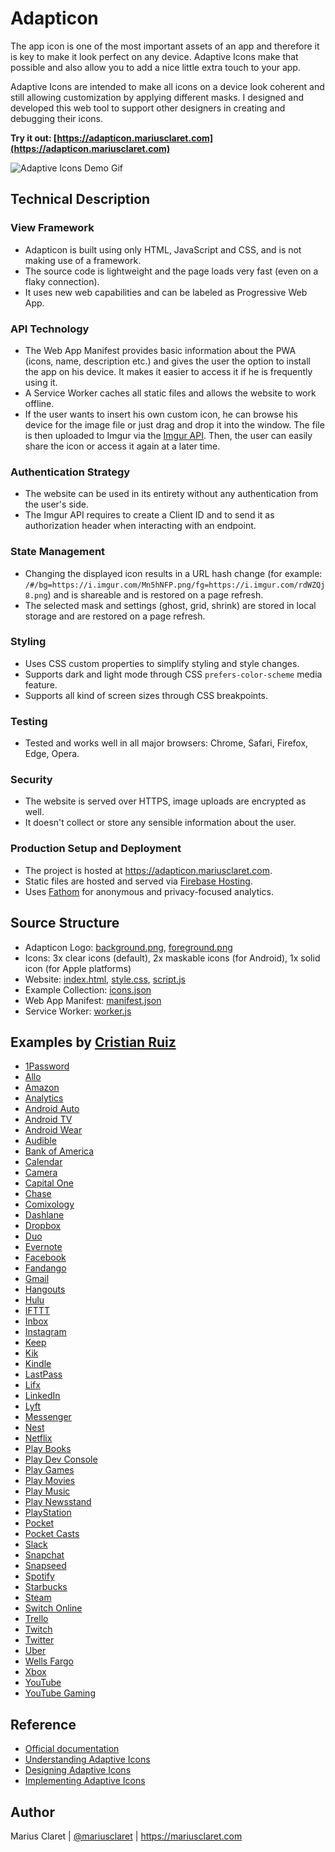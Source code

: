 # Adapticon

The app icon is one of the most important assets of an app and therefore it is key to make it look perfect on any device. Adaptive Icons make that possible and also allow you to add a nice little extra touch to your app.

Adaptive Icons are intended to make all icons on a device look coherent and still allowing customization by applying different masks. I designed and developed this web tool to support other designers in creating and debugging their icons.

**Try it out: [https://adapticon.mariusclaret.com](https://adapticon.mariusclaret.com)**

![Adaptive Icons Demo Gif](https://i.imgur.com/1NCSObR.gif)

## Technical Description

### View Framework
- Adapticon is built using only HTML, JavaScript and CSS, and is not making use of a framework.
- The source code is lightweight and the page loads very fast (even on a flaky connection).
- It uses new web capabilities and can be labeled as Progressive Web App.

### API Technology
- The Web App Manifest provides basic information about the PWA (icons, name, description etc.) and gives the user the option to install the app on his device. It makes it easier to access it if he is frequently using it.
- A Service Worker caches all static files and allows the website to work offline.
- If the user wants to insert his own custom icon, he can browse his device for the image file or just drag and drop it into the window. The file is then uploaded to Imgur via the [Imgur API](https://apidocs.imgur.com/?version=latest). Then, the user can easily share the icon or access it again at a later time.

### Authentication Strategy
- The website can be used in its entirety without any authentication from the user's side.
- The Imgur API requires to create a Client ID and to send it as authorization header when interacting with an endpoint.

### State Management
- Changing the displayed icon results in a URL hash change (for example: ```/#/bg=https://i.imgur.com/Mn5hNFP.png/fg=https://i.imgur.com/rdWZQj8.png```) and is shareable and is restored on a page refresh.
- The selected mask and settings (ghost, grid, shrink) are stored in local storage and are restored on a page refresh.

### Styling
- Uses CSS custom properties to simplify styling and style changes.
- Supports dark and light mode through CSS ```prefers-color-scheme``` media feature.
- Supports all kind of screen sizes through CSS breakpoints.

### Testing
- Tested and works well in all major browsers: Chrome, Safari, Firefox, Edge, Opera.

### Security
- The website is served over HTTPS, image uploads are encrypted as well.
- It doesn't collect or store any sensible information about the user.

### Production Setup and Deployment
- The project is hosted at https://adapticon.mariusclaret.com.
- Static files are hosted and served via [Firebase Hosting](https://firebase.google.com/docs/hosting).
- Uses [Fathom](https://usefathom.com) for anonymous and privacy-focused analytics.


## Source Structure

- Adapticon Logo: [background.png](source/background.png), [foreground.png](source/foreground.png)
- Icons: 3x clear icons (default), 2x maskable icons (for Android), 1x solid icon (for Apple platforms)
- Website: [index.html](source/index.html), [style.css](source/style.css), [script.js](source/script.js)
- Example Collection: [icons.json](source/icons.json)
- Web App Manifest: [manifest.json](source/manifest.json)
- Service Worker: [worker.js](source/worker.js)


## Examples by [Cristian Ruiz](https://twitter.com/razgriz94)

- [1Password](https://adapticon.mariusclaret.com/#/bg=https://i.imgur.com/3ebsVcl.png/fg=https://i.imgur.com/y1Tf4cI.png)
- [Allo](https://adapticon.mariusclaret.com/#/bg=https://i.imgur.com/sYQAZ2n.png/fg=https://i.imgur.com/848hNWq.png)
- [Amazon](https://adapticon.mariusclaret.com/#/bg=https://i.imgur.com/afWBHRK.png/fg=https://i.imgur.com/IlJ23bx.png)
- [Analytics](https://adapticon.mariusclaret.com/#/bg=https://i.imgur.com/MxeQtFR.png/fg=https://i.imgur.com/1KlOVri.png)
- [Android Auto](https://adapticon.mariusclaret.com/#/bg=https://i.imgur.com/BWcurBg.png/fg=https://i.imgur.com/9QGWfKW.png)
- [Android TV](https://adapticon.mariusclaret.com/#/bg=https://i.imgur.com/tgVDPju.png/fg=https://i.imgur.com/k8AUwtE.png)
- [Android Wear](https://adapticon.mariusclaret.com/#/bg=https://i.imgur.com/Y2t2u4D.png/fg=https://i.imgur.com/XL2kmSC.png)
- [Audible](https://adapticon.mariusclaret.com/#/bg=https://i.imgur.com/1nA2vM1.png/fg=https://i.imgur.com/4vCCazm.png)
- [Bank of America](https://adapticon.mariusclaret.com/#/bg=https://i.imgur.com/2iLgPyf.png/fg=https://i.imgur.com/SND1akf.png)
- [Calendar](https://adapticon.mariusclaret.com/#/bg=https://i.imgur.com/VtPCqAP.png/fg=https://i.imgur.com/tAkan1R.png)
- [Camera](https://adapticon.mariusclaret.com/#/bg=https://i.imgur.com/wS0CDdJ.png/fg=https://i.imgur.com/mgqgRdL.png)
- [Capital One](https://adapticon.mariusclaret.com/#/bg=https://i.imgur.com/2Xm8Kux.png/fg=https://i.imgur.com/4CWr2Wh.png)
- [Chase](https://adapticon.mariusclaret.com/#/bg=https://i.imgur.com/c4TRGdE.png/fg=https://i.imgur.com/d1QAw2r.png)
- [Comixology](https://adapticon.mariusclaret.com/#/bg=https://i.imgur.com/SbabKXG.png/fg=https://i.imgur.com/KETe10p.png)
- [Dashlane](https://adapticon.mariusclaret.com/#/bg=https://i.imgur.com/WrQXZkJ.png/fg=https://i.imgur.com/p6ffqzM.png)
- [Dropbox](https://adapticon.mariusclaret.com/#/bg=https://i.imgur.com/9Xp3xdL.png/fg=https://i.imgur.com/rLtlKRJ.png)
- [Duo](https://adapticon.mariusclaret.com/#/bg=https://i.imgur.com/ET8WqDt.png/fg=https://i.imgur.com/2NjNpDj.png)
- [Evernote](https://adapticon.mariusclaret.com/#/bg=https://i.imgur.com/7eXDCi4.png/fg=https://i.imgur.com/uBnxkhh.png)
- [Facebook](https://adapticon.mariusclaret.com/#/bg=https://i.imgur.com/JkY3gGq.png/fg=https://i.imgur.com/DTMRoDL.png)
- [Fandango](https://adapticon.mariusclaret.com/#/bg=https://i.imgur.com/h37BE7b.png/fg=https://i.imgur.com/Vu9JflT.png)
- [Gmail](https://adapticon.mariusclaret.com/#/bg=https://i.imgur.com/xH8giB9.png/fg=https://i.imgur.com/UrC5BGA.png)
- [Hangouts](https://adapticon.mariusclaret.com/#/bg=https://i.imgur.com/iB4ReNR.png/fg=https://i.imgur.com/tZNFhzm.png)
- [Hulu](https://adapticon.mariusclaret.com/#/bg=https://i.imgur.com/dQkVgXE.png/fg=https://i.imgur.com/1iSdJy3.png)
- [IFTTT](https://adapticon.mariusclaret.com/#/bg=https://i.imgur.com/5FxPMfM.png/fg=https://i.imgur.com/0AK2ZKd.png)
- [Inbox](https://adapticon.mariusclaret.com/#/bg=https://i.imgur.com/3TQuRfQ.png/fg=https://i.imgur.com/H24K8U9.png)
- [Instagram](https://adapticon.mariusclaret.com/#/bg=https://i.imgur.com/HT4uj1f.png/fg=https://i.imgur.com/P3aoVI3.png)
- [Keep](https://adapticon.mariusclaret.com/#/bg=https://i.imgur.com/utYY1wR.png/fg=https://i.imgur.com/hgvNxGB.png)
- [Kik](https://adapticon.mariusclaret.com/#/bg=https://i.imgur.com/Rjf0KOi.png/fg=https://i.imgur.com/s9uqPS7.png)
- [Kindle](https://adapticon.mariusclaret.com/#/bg=https://i.imgur.com/EoYZL6e.png/fg=https://i.imgur.com/GdWOFZU.png)
- [LastPass](https://adapticon.mariusclaret.com/#/bg=https://i.imgur.com/OTqwHCc.png/fg=https://i.imgur.com/HSrlfqH.png)
- [Lifx](https://adapticon.mariusclaret.com/#/bg=https://i.imgur.com/gx30bO4.png/fg=https://i.imgur.com/iyXdeX8.png)
- [LinkedIn](https://adapticon.mariusclaret.com/#/bg=https://i.imgur.com/xxk4MtC.png/fg=https://i.imgur.com/ggu7MkX.png)
- [Lyft](https://adapticon.mariusclaret.com/#/bg=https://i.imgur.com/KUCUCkE.png/fg=https://i.imgur.com/IRLP5Hf.png)
- [Messenger](https://adapticon.mariusclaret.com/#/bg=https://i.imgur.com/allNHM7.png/fg=https://i.imgur.com/Y7fpThf.png)
- [Nest](https://adapticon.mariusclaret.com/#/bg=https://i.imgur.com/F3z0YCM.png/fg=https://i.imgur.com/Pl79UJt.png)
- [Netflix](https://adapticon.mariusclaret.com/#/bg=https://i.imgur.com/qBRxIdj.png/fg=https://i.imgur.com/97vSLYp.png)
- [Play Books](https://adapticon.mariusclaret.com/#/bg=https://i.imgur.com/HVO2VRi.png/fg=https://i.imgur.com/aMjcMwd.png)
- [Play Dev Console](https://adapticon.mariusclaret.com/#/bg=https://i.imgur.com/lUBXf1K.png/fg=https://i.imgur.com/0NeSmii.png)
- [Play Games](https://adapticon.mariusclaret.com/#/bg=https://i.imgur.com/qlugh7Y.png/fg=https://i.imgur.com/u4mXnWr.png)
- [Play Movies](https://adapticon.mariusclaret.com/#/bg=https://i.imgur.com/16UDXEW.png/fg=https://i.imgur.com/beWoJuy.png)
- [Play Music](https://adapticon.mariusclaret.com/#/bg=https://i.imgur.com/30tX7lI.png/fg=https://i.imgur.com/M8FksEJ.png)
- [Play Newsstand](https://adapticon.mariusclaret.com/#/bg=https://i.imgur.com/ZtKUoVC.png/fg=https://i.imgur.com/4fIhxto.png)
- [PlayStation](https://adapticon.mariusclaret.com/#/bg=https://i.imgur.com/xqNSx0b.png/fg=https://i.imgur.com/gsakVnj.png)
- [Pocket](https://adapticon.mariusclaret.com/#/bg=https://i.imgur.com/GW5t5hl.png/fg=https://i.imgur.com/vtPy61m.png)
- [Pocket Casts](https://adapticon.mariusclaret.com/#/bg=https://i.imgur.com/kk9lOl3.png/fg=https://i.imgur.com/aXhMb1Y.png)
- [Slack](https://adapticon.mariusclaret.com/#/bg=https://i.imgur.com/iqGpQCh.png/fg=https://i.imgur.com/jceH9gr.png)
- [Snapchat](https://adapticon.mariusclaret.com/#/bg=https://i.imgur.com/mHImX8o.png/fg=https://i.imgur.com/423I5LZ.png)
- [Snapseed](https://adapticon.mariusclaret.com/#/bg=https://i.imgur.com/4eK9qQt.png/fg=https://i.imgur.com/Lel2WGg.png)
- [Spotify](https://adapticon.mariusclaret.com/#/bg=https://i.imgur.com/5EW3oEt.png/fg=https://i.imgur.com/GtwjYvU.png)
- [Starbucks](https://adapticon.mariusclaret.com/#/bg=https://i.imgur.com/elzMa8W.png/fg=https://i.imgur.com/arnCc4k.png)
- [Steam](https://adapticon.mariusclaret.com/#/bg=https://i.imgur.com/e4tLGWv.png/fg=https://i.imgur.com/KGJOPND.png)
- [Switch Online](https://adapticon.mariusclaret.com/#/bg=https://i.imgur.com/Y5CYQMj.png/fg=https://i.imgur.com/ieSbH8q.png)
- [Trello](https://adapticon.mariusclaret.com/#/bg=https://i.imgur.com/CD4Jf8n.png/fg=https://i.imgur.com/1aujGUf.png)
- [Twitch](https://adapticon.mariusclaret.com/#/bg=https://i.imgur.com/zMDV1qM.png/fg=https://i.imgur.com/d3aebWj.png)
- [Twitter](https://adapticon.mariusclaret.com/#/bg=https://i.imgur.com/mB3kBWf.png/fg=https://i.imgur.com/Js40f4a.png)
- [Uber](https://adapticon.mariusclaret.com/#/bg=https://i.imgur.com/D6arBsk.png/fg=https://i.imgur.com/C1D2yFl.png)
- [Wells Fargo](https://adapticon.mariusclaret.com/#/bg=https://i.imgur.com/AJ3vkUG.png/fg=https://i.imgur.com/8icAsQ6.png)
- [Xbox](https://adapticon.mariusclaret.com/#/bg=https://i.imgur.com/8fDdXF0.png/fg=https://i.imgur.com/6CGPfDF.png)
- [YouTube](https://adapticon.mariusclaret.com/#/bg=https://i.imgur.com/MxLNcXK.png/fg=https://i.imgur.com/reUWG8i.png)
- [YouTube Gaming](https://adapticon.mariusclaret.com/#/bg=https://i.imgur.com/ULAAwhP.png/fg=https://i.imgur.com/rWD90Bi.png)

## Reference

- [Official documentation](https://developer.android.com/guide/practices/ui_guidelines/icon_design_adaptive.html)
- [Understanding Adaptive Icons](https://medium.com/google-design/understanding-android-adaptive-icons-cee8a9de93e2)
- [Designing Adaptive Icons](https://medium.com/google-design/designing-adaptive-icons-515af294c783)
- [Implementing Adaptive Icons](https://medium.com/google-developers/implementing-adaptive-icons-1e4d1795470e)

## Author

Marius Claret | [@mariusclaret](https://twitter.com/mariusclaret) | https://mariusclaret.com
